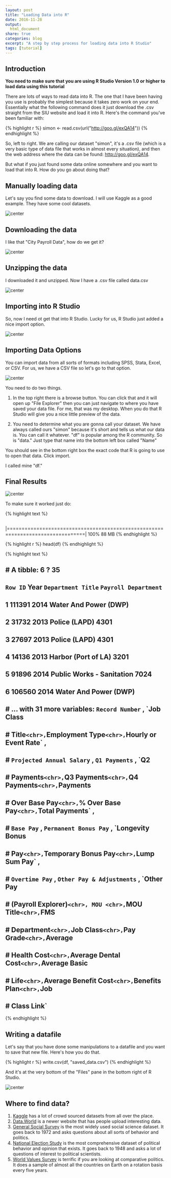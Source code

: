 ```yaml
---
layout: post
title: "Loading Data into R"
date: 2016-11-28
output:
  html_document
share: true
categories: blog
excerpt: "A step by step process for loading data into R Studio"
tags: [tutorial]
---
```






## Introduction

**You need to make sure that you are using R Studio Version 1.0 or higher to load data using this tutorial**

There are lots of ways to read data into R. The one that I have been having you use is probably the simplest because it takes zero work on your end. Essentially what the following command does it just download the .csv straight from the SIU website and load it into R. Here's the command you've been familiar with:


{% highlight r %}
simon <- read.csv(url("http://goo.gl/exQA14"))
{% endhighlight %}

So, left to right. We are calling our dataset "simon", it's a .csv file (which is a very basic type of data file that works in almost every situation), and then the web address where the data can be found: http://goo.gl/exQA14.

But what if you just found some data online somewhere and you want to load that into R. How do you go about doing that? 

## Manually loading data

Let's say you find some data to download. I will use Kaggle as a good example. They have some cool datasets.


![center](/figs/loading_data/kaggle1.png)

## Downloading the data

I like that "City Payroll Data", how do we get it? 

![center](/figs/loading_data/kaggle2.png)

## Unzipping the data

I downloaded it and unzipped. Now I have a .csv file called data.csv

![center](/figs/loading_data/kaggle3.PNG)

## Importing into R Studio

So, now I need ot get that into R Studio. Lucky for us, R Studio just added a nice import option. 

![center](/figs/loading_data/kaggle4.PNG)

## Importing Data Options

You can import data from all sorts of formats including SPSS, Stata, Excel, or CSV. For us, we have a CSV file so let's go to that option. 

![center](/figs/loading_data/kaggle5.PNG)

You need to do two things. 

1. In the top right there is a browse button. You can click that and it will open up "File Explorer" then you can just navigate to where you have saved your data file. For me, that was my desktop. When you do that R Studio will give you a nice little preview of the data. 

2. You need to determine what you are gonna call your dataset. We have always called ours "simon" because it's short and tells us what our data is. You can call it whatever. "df" is popular among the R community. So is "data." Just type that name into the bottom left box called "Name"

You should see in the bottom right box the exact code that R is going to use to open that data. Click import. 

I called mine "df."

## Final Results

![center](/figs/loading_data/kaggle6.PNG)

To make sure it worked just do: 


{% highlight text %}
## 
|================================================================================| 100%   88 MB
{% endhighlight %}


{% highlight r %}
head(df)
{% endhighlight %}



{% highlight text %}
## # A tibble: 6 ? 35
##   `Row ID`  Year        `Department Title` `Payroll Department`
##      <int> <int>                     <chr>                <chr>
## 1   111391  2014     Water And Power (DWP)                 <NA>
## 2    31732  2013             Police (LAPD)                 4301
## 3    27697  2013             Police (LAPD)                 4301
## 4    14136  2013       Harbor (Port of LA)                 3201
## 5    91896  2014 Public Works - Sanitation                 7024
## 6   106560  2014     Water And Power (DWP)                 <NA>
## # ... with 31 more variables: `Record Number` <dbl>, `Job Class
## #   Title` <chr>, `Employment Type` <chr>, `Hourly or Event Rate` <chr>,
## #   `Projected Annual Salary` <chr>, `Q1 Payments` <chr>, `Q2
## #   Payments` <chr>, `Q3 Payments` <chr>, `Q4 Payments` <chr>, `Payments
## #   Over Base Pay` <chr>, `% Over Base Pay` <chr>, `Total Payments` <chr>,
## #   `Base Pay` <chr>, `Permanent Bonus Pay` <chr>, `Longevity Bonus
## #   Pay` <chr>, `Temporary Bonus Pay` <chr>, `Lump Sum Pay` <chr>,
## #   `Overtime Pay` <chr>, `Other Pay & Adjustments` <chr>, `Other Pay
## #   (Payroll Explorer)` <chr>, MOU <chr>, `MOU Title` <chr>, `FMS
## #   Department` <chr>, `Job Class` <chr>, `Pay Grade` <chr>, `Average
## #   Health Cost` <chr>, `Average Dental Cost` <chr>, `Average Basic
## #   Life` <chr>, `Average Benefit Cost` <chr>, `Benefits Plan` <chr>, `Job
## #   Class Link` <chr>
{% endhighlight %}

## Writing a datafile

Let's say that you have done some manipulations to a datafile and you want to save that new file. Here's how you do that. 


{% highlight r %}
write.csv(df, "saved_data.csv")
{% endhighlight %}

And it's at the very bottom of the "Files" pane in the bottom right of R Studio. 

![center](/figs/loading_data/kaggle7.PNG)

## Where to find data? 

1. [Kaggle](https://www.kaggle.com) has a lot of crowd sourced datasets from all over the place. 
2. [Data.World](https://data.world/) is a newer website that has people upload interesting data. 
3. [General Social Survey](http://gss.norc.org/) is the most widely used social science dataset. It goes back to 1972 and asks questions about all sorts of behavior and politics. 
4. [National Election Study](http://www.electionstudies.org/) is the most comprehensive dataset of political behavior and opinion that exists. It goes back to 1948 and asks a lot of questions of interest to political scientists. 
5. [World Values Survey](http://www.worldvaluessurvey.org/wvs.jsp) is terrific if you are looking at comparative politics. It does a sample of almost all the countries on Earth on a rotation basis every five years. 

